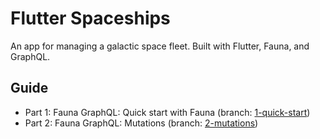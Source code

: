 # Flutter Spaceships
An app for managing a galactic space fleet. Built with Flutter, Fauna, and GraphQL.

## Guide
- Part 1: Fauna GraphQL: Quick start with Fauna (branch: [1-quick-start](https://github.com/seanconnollydev/flutter_spaceships/tree/1-quick-start))
- Part 2: Fauna GraphQL: Mutations (branch: [2-mutations](https://github.com/seanconnollydev/flutter_spaceships/tree/2-mutations))